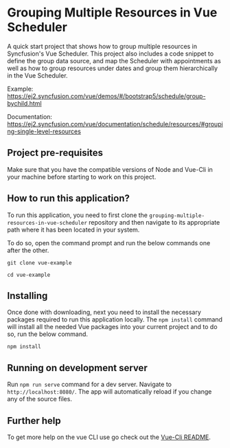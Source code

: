 # Grouping Multiple Resources in Vue Scheduler

A quick start project that shows how to group multiple resources in Syncfusion's Vue Scheduler. This project also includes a code snippet to define the group data source, and map the Scheduler with appointments as well as how to group resources under dates and group them hierarchically in the Vue Scheduler.


Example: https://ej2.syncfusion.com/vue/demos/#/bootstrap5/schedule/group-bychild.html  

Documentation: https://ej2.syncfusion.com/vue/documentation/schedule/resources/#grouping-single-level-resources  
 

## Project pre-requisites

Make sure that you have the compatible versions of Node and Vue-Cli in your machine before starting to work on this project.

## How to run this application?

To run this application, you need to first clone the `grouping-multiple-resources-in-vue-scheduler` repository and then navigate to its appropriate path where it has been located in your system.

To do so, open the command prompt and run the below commands one after the other.

```
git clone vue-example

cd vue-example
```

## Installing

Once done with downloading, next you need to install the necessary packages required to run this application locally. The `npm install` command will install all the needed Vue packages into your current project and to do so, run the below command.

```
npm install
```

## Running on development server

Run `npm run serve` command for a dev server. Navigate to `http://localhost:8080/`. The app will automatically reload if you change any of the source files.

## Further help

To get more help on the vue CLI use go check out the [Vue-Cli README](https://github.com/vuejs/vue-cli/blob/master/README.md).
